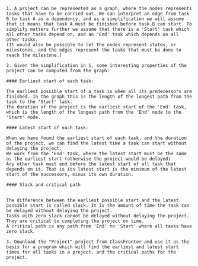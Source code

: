     1. A project can be represented as a graph, where the nodes represents tasks that have to be carried out. We can interpret an edge from task B to task A as a dependency, and as a simplification we will assume that it means that task A must be finished before task B can start. To simplify matters further we assume that there is a 'Start' task which all other tasks depend on, and an 'End' task which depends on all other tasks. 
    (It would also be possible to let the nodes represent states, or milestones, and the edges represent the tasks that must be done to reach the milestone.)

    2. Given the simplification in 1, some interesting properties of the project can be computed from the graph:

    #### Earliest start of each task:

    The earliest possible start of a task is when all its predecessors are finished. In the graph this is the length of the longest path from the task to the 'Start' task.
    The duration of the project is the earliest start of the 'End' task, which is the length of the longest path from the 'End' node to the 'Start' node.

    #### Latest start of each task:
    
    When we have found the earliest start of each task, and the duration of the project, we can find the latest time a task can start without delaying the project:
    We work from the 'End' task, where the latest start must be the same as the earliest start (otherwise the project would be delayed)
    Any other task must end before the latest start of all task that depends on it. That is its latest start is the minimum of the latest start of the successors, minus its own duration.

    #### Slack and critical path
    
    
    The difference between the earliest possible start and the latest possible start is called slack. It is the amount of time the task can be delayed without delaying the project.
    Tasks with zero slack cannot be delayed without delaying the project. They are critical to completing the project on time.
    A critical path is any path from 'End' to 'Start' where all tasks have zero slack.
    
    3. Download the "Project" project from ClassFronter and use it as the basis for a program which will find the earliest and latest start times for all tasks in a project, and the critical paths for the project.